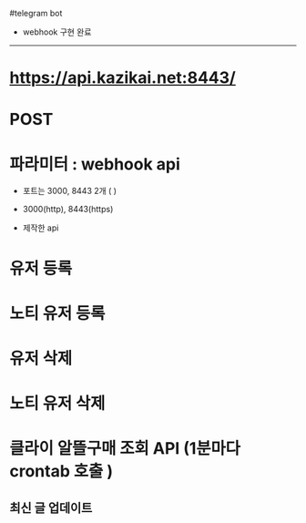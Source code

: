 #telegram bot


- webhook 구현 완료
---
# https://api.kazikai.net:8443/<token>
# POST
# 파라미터 : webhook api

- 포트는 3000, 8443 2개 ( )
- 3000(http), 8443(https)


- 제작한 api
# 유저 등록
# 노티 유저 등록
# 유저 삭제
# 노티 유저 삭제
# 클라이 알뜰구매 조회 API (1분마다 crontab 호출 )
## 최신 글 업데이트
